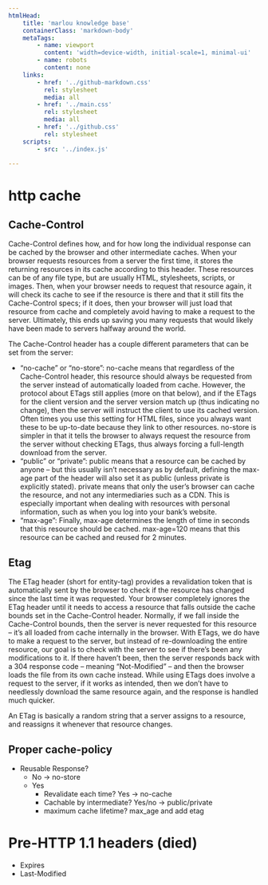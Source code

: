 ```yaml
---
htmlHead:
    title: 'marlou knowledge base' 
    containerClass: 'markdown-body'
    metaTags:
        - name: viewport
          content: 'width=device-width, initial-scale=1, minimal-ui'
        - name: robots
          content: none
    links:
        - href: '../github-markdown.css'
          rel: stylesheet
          media: all
        - href: '../main.css'
          rel: stylesheet
          media: all
        - href: '../github.css'
          rel: stylesheet
    scripts:
        - src: '../index.js'

---
```


# http cache

## Cache-Control

Cache-Control defines how, and for how long the individual response can be cached by the browser and other intermediate caches.
When your browser requests resources from a server the first time, it stores the returning resources in its cache according to
this header.
These resources can be of any file type, but are usually HTML, stylesheets, scripts, or images. Then, when your 
browser needs to request that resource again, it will check its cache to see if the resource is there and that it still fits 
the Cache-Control specs; if it does, then your browser will just load that resource from cache and completely avoid having to 
make a request to the server. Ultimately, this ends up saving you many requests that would likely have been made to servers 
halfway around the world.

The Cache-Control header has a couple different parameters that can be set from the server:

* “no-cache” or “no-store”: no-cache means that regardless of the Cache-Control header, this resource should always be requested from the server instead of automatically loaded from cache. However, the protocol about ETags still applies (more on that below), and if the ETags for the client version and the server version match up (thus indicating no change), then the server will instruct the client to use its cached version. Often times you use this setting for HTML files, since you always want these to be up-to-date because they link to other resources. no-store is simpler in that it tells the browser to always request the resource from the server without checking ETags, thus always forcing a full-length download from the server.
* “public” or “private”: public means that a resource can be cached by anyone – but this usually isn’t necessary as by default, defining the max-age part of the header will also set it as public (unless private is explicitly stated). private means that only the user’s browser can cache the resource, and not any intermediaries such as a CDN. This is especially important when dealing with resources with personal information, such as when you log into your bank’s website.
* “max-age”: Finally, max-age determines the length of time in seconds that this resource should be cached. max-age=120 means that this resource can be cached and reused for 2 minutes.

## Etag
The ETag header (short for entity-tag) provides a revalidation token that is automatically sent by the browser to check if 
the resource has changed since the last time it was requested.
Your browser completely ignores the ETag header until it needs to access a resource that falls outside the cache bounds set
in the Cache-Control header. Normally, if we fall inside the Cache-Control bounds, then the server is never requested for
this resource – it’s all loaded from cache internally in the browser. With ETags, we do have to make a request to the server,
but instead of re-downloading the entire resource, our goal is to check with the server to see if there’s been any
modifications to it. If there haven’t been, then the server responds back with a 304 response code – meaning “Not-Modified” –
and then the browser loads the file from its own cache instead. While using ETags does involve a request to the server,
if it works as intended, then we don’t have to needlessly download the same resource again, and the response is handled much
quicker.

An ETag is basically a random string that a server assigns to a resource, and reassigns it whenever that resource changes.

## Proper cache-policy
- Reusable Response?
  - No -> no-store
  - Yes
    - Revalidate each time? Yes -> no-cache
    - Cachable by intermediate? Yes/no -> public/private
    - maximum cache lifetime? max_age and add etag

# Pre-HTTP 1.1 headers (died)
- Expires
- Last-Modified
